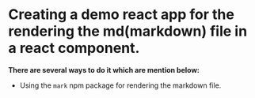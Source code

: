 # Creating a demo react app for the rendering the md(markdown) file in a react component.

**There are several ways to do it which are mention below:**
- Using the `mark` npm package for rendering the markdown file.
